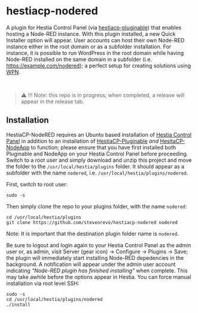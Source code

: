 # hestiacp-nodered
A plugin for Hestia Control Panel (via [hestiacp-pluginable](https://github.com/steveorevo/hestiacp-pluginable)) that enables hosting a Node-RED instance. With this plugin installed, a new Quick Installer option will appear. User accounts can host their own Node-RED instance either in the root domain or as a subfolder installation. For instance, it is possible to run WordPress in the root domain while having Node-RED installed on the same domain in a subfolder (i.e. https://example.com/nodered); a perfect setup for creating solutions using [WPN](https://github.com/steveorevo/wpn). 

&nbsp;
> :warning: !!! Note: this repo is in progress; when completed, a release will appear in the release tab.

## Installation
HestiaCP-NodeRED requires an Ubuntu based installation of [Hestia Control Panel](https://hestiacp.com) in addition to an installation of [HestiaCP-Pluginable](https://github.com/steveorevo/hestiacp-pluginable) *and* [HesitaCP-NodeApp](https://github.com/steveorevo/hestiacp-nodeapp) to function; please ensure that you have first installed both Pluginable and NodeApp on your Hestia Control Panel before proceeding. Switch to a root user and simply download and unzip this project and move the folder to the `/usr/local/hestia/plugins` folder. It should appear as a subfolder with the name `nodered`, i.e. `/usr/local/hestia/plugins/nodered`.

First, switch to root user:
```
sudo -s
```

Then simply clone the repo to your plugins folder, with the name `nodered`:

```
cd /usr/local/hestia/plugins
git clone https://github.com/steveorevo/hestiacp-nodered nodered
```

Note: It is important that the destination plugin folder name is `nodered`.

Be sure to logout and login again to your Hestia Control Panel as the admin user or, as admin, visit Server (gear icon) -> Configure -> Plugins -> Save; the plugin will immediately start installing Node-RED depedencies in the background. A notification will appear under the admin user account indicating *"Node-RED plugin has finished installing"* when complete. This may take awhile before the options appear in Hestia. You can force manual installation via root level SSH:

```
sudo -s
cd /usr/local/hestia/plugins/nodered
./install
```
